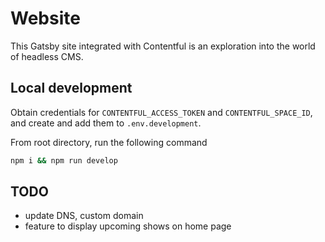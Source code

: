 # Website

This Gatsby site integrated with Contentful is an exploration into the world of headless CMS.

## Local development

Obtain credentials for `CONTENTFUL_ACCESS_TOKEN` and `CONTENTFUL_SPACE_ID`, and create and add them to `.env.development`.

From root directory, run the following command

```bash
npm i && npm run develop
```

## TODO
* update DNS, custom domain
* feature to display upcoming shows on home page
